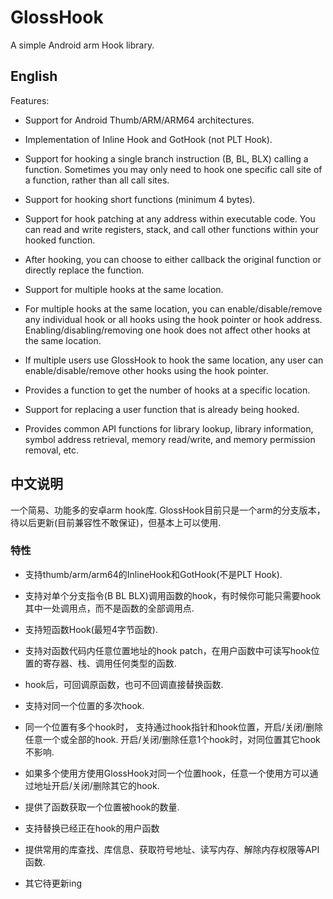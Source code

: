 # GlossHook
A simple Android arm Hook library.

## English
Features:
- Support for Android Thumb/ARM/ARM64 architectures.

- Implementation of Inline Hook and GotHook (not PLT Hook).

- Support for hooking a single branch instruction (B, BL, BLX) calling a function. Sometimes you may only need to hook one specific call site of a function, rather than all call sites.

- Support for hooking short functions (minimum 4 bytes).

- Support for hook patching at any address within executable code. You can read and write registers, stack, and call other functions within your hooked function.

- After hooking, you can choose to either callback the original function or directly replace the function.

- Support for multiple hooks at the same location.

- For multiple hooks at the same location, you can enable/disable/remove any individual hook or all hooks using the hook pointer or hook address. Enabling/disabling/removing one hook does not affect other hooks at the same location.

- If multiple users use GlossHook to hook the same location, any user can enable/disable/remove other hooks using the hook pointer.

- Provides a function to get the number of hooks at a specific location.

- Support for replacing a user function that is already being hooked.

- Provides common API functions for library lookup, library information, symbol address retrieval, memory read/write, and memory permission removal, etc.

## 中文说明
一个简易、功能多的安卓arm hook库.
GlossHook目前只是一个arm的分支版本，待以后更新(目前兼容性不敢保证)，但基本上可以使用.

### 特性
* 支持thumb/arm/arm64的InlineHook和GotHook(不是PLT Hook).

* 支持对单个分支指令(B BL BLX)调用函数的hook，有时候你可能只需要hook其中一处调用点，而不是函数的全部调用点.

* 支持短函数Hook(最短4字节函数).

* 支持对函数代码内任意位置地址的hook patch，在用户函数中可读写hook位置的寄存器、栈、调用任何类型的函数.

* hook后，可回调原函数，也可不回调直接替换函数.

* 支持对同一个位置的多次hook.

* 同一个位置有多个hook时， 支持通过hook指针和hook位置，开启/关闭/删除任意一个或全部的hook. 开启/关闭/删除任意1个hook时，对同位置其它hook不影响.

* 如果多个使用方使用GlossHook对同一个位置hook，任意一个使用方可以通过地址开启/关闭/删除其它的hook.

* 提供了函数获取一个位置被hook的数量.

* 支持替换已经正在hook的用户函数

* 提供常用的库查找、库信息、获取符号地址、读写内存、解除内存权限等API函数.

* 其它待更新ing
